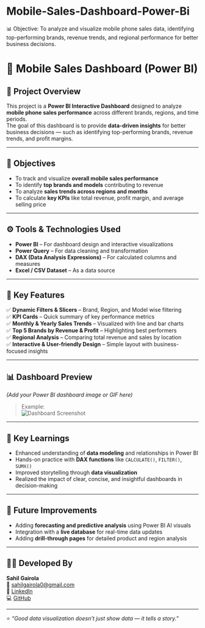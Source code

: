 # Mobile-Sales-Dashboard-Power-Bi
📊 Objective:  To analyze and visualize mobile phone sales data, identifying top-performing brands, revenue trends, and regional performance for better business decisions.
# 📱 Mobile Sales Dashboard (Power BI)

## 🧭 Project Overview  
This project is a **Power BI Interactive Dashboard** designed to analyze **mobile phone sales performance** across different brands, regions, and time periods.  
The goal of this dashboard is to provide **data-driven insights** for better business decisions — such as identifying top-performing brands, revenue trends, and profit margins.

---

## 🎯 Objectives
- To track and visualize **overall mobile sales performance**  
- To identify **top brands and models** contributing to revenue  
- To analyze **sales trends across regions and months**  
- To calculate **key KPIs** like total revenue, profit margin, and average selling price  

---

## ⚙️ Tools & Technologies Used
- **Power BI** – For dashboard design and interactive visualizations  
- **Power Query** – For data cleaning and transformation  
- **DAX (Data Analysis Expressions)** – For calculated columns and measures  
- **Excel / CSV Dataset** – As a data source  

---

## 🧩 Key Features
✅ **Dynamic Filters & Slicers** – Brand, Region, and Model wise filtering  
✅ **KPI Cards** – Quick summary of key performance metrics  
✅ **Monthly & Yearly Sales Trends** – Visualized with line and bar charts  
✅ **Top 5 Brands by Revenue & Profit** – Highlighting best performers  
✅ **Regional Analysis** – Comparing total revenue and sales by location  
✅ **Interactive & User-friendly Design** – Simple layout with business-focused insights  

---

## 📊 Dashboard Preview
*(Add your Power BI dashboard image or GIF here)*  
> Example:  
> ![Dashboard Screenshot](link_to_your_image.png)

---

## 🧠 Key Learnings
- Enhanced understanding of **data modeling** and relationships in Power BI  
- Hands-on practice with **DAX functions** like `CALCULATE()`, `FILTER()`, `SUMX()`  
- Improved storytelling through **data visualization**  
- Realized the impact of clear, concise, and insightful dashboards in decision-making  

---

## 🚀 Future Improvements
- Adding **forecasting and predictive analysis** using Power BI AI visuals  
- Integration with a **live database** for real-time data updates  
- Adding **drill-through pages** for detailed product and region analysis  

---

## 👨‍💻 Developed By
**Sahil Gairola**  
📧 [sahilgairola0@gmail.com](mailto:sahilgairola0@gmail.com)  
🔗 [LinkedIn](https://www.linkedin.com/in/sahil-gairola-44aa97384)  
💻 [GitHub](https://github.com/yourusername)

---

⭐ *“Good data visualization doesn’t just show data — it tells a story.”*
